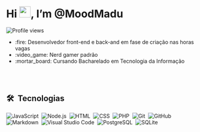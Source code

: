 <h1>Hi <img src="https://raw.githubusercontent.com/kaueMarques/kaueMarques/master/hi.gif" width="30px">, I’m @MoodMadu</h1>
<p align="left">
  <img src="https://komarev.com/ghpvc/?username=MoodMadu&color=yellow" alt="Profile views" />
</p>
<ul>
  <li> :fire: Desenvolvedor front-end e back-and em fase de criação nas horas vagas
  <li> :video_game: Nerd gamer padrão
  <li> :mortar_board: Cursando Bacharelado em Tecnologia da Informação
</ul>

<br><br>

## 🛠 &nbsp;Tecnologias

![JavaScript](https://img.shields.io/badge/-JavaScript-05122A?style=flat&logo=javascript)&nbsp;
![Node.js](https://img.shields.io/badge/-Node.js-05122A?style=flat&logo=node.js)&nbsp;
![HTML](https://img.shields.io/badge/-HTML-05122A?style=flat&logo=HTML5)&nbsp;
![CSS](https://img.shields.io/badge/-CSS-05122A?style=flat&logo=CSS3&logoColor=1572B6)&nbsp;
![PHP](https://img.shields.io/badge/-PHP-05122A?style=flat&logo=PHP)&nbsp;
![Git](https://img.shields.io/badge/-Git-05122A?style=flat&logo=git)&nbsp;
![GitHub](https://img.shields.io/badge/-GitHub-05122A?style=flat&logo=github)&nbsp;
![Markdown](https://img.shields.io/badge/-Markdown-05122A?style=flat&logo=markdown)&nbsp;
![Visual Studio Code](https://img.shields.io/badge/-Visual%20Studio%20Code-05122A?style=flat&logo=visual-studio-code&logoColor=007ACC)&nbsp;
![PostgreSQL](https://img.shields.io/badge/-PostgreSQL-05122A?style=flat&logo=postgresql)&nbsp;
![SQLite](https://img.shields.io/badge/-SQLite-05122A?style=flat&logo=sqlite)&nbsp;

<br><br>
